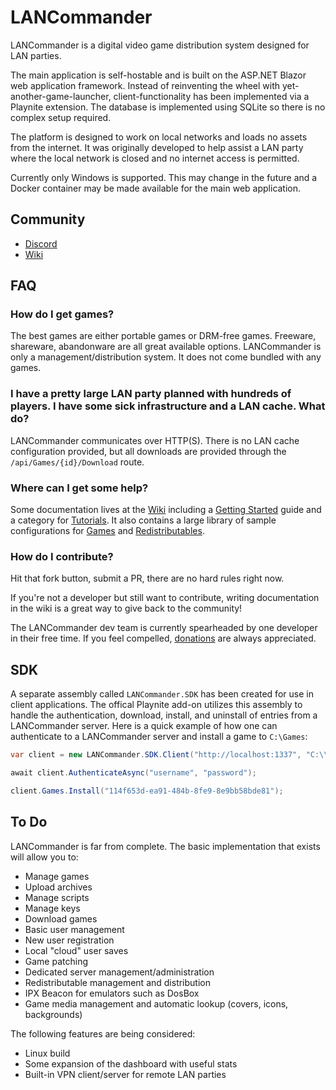 
# LANCommander
LANCommander is a digital video game distribution system designed for LAN parties. 

The main application is self-hostable and is built on the ASP.NET Blazor web application framework. Instead of reinventing the wheel with yet-another-game-launcher, client-functionality has been implemented via a Playnite extension. The database is implemented using SQLite so there is no complex setup required.

The platform is designed to work on local networks and loads no assets from the internet. It was originally developed to help assist a LAN party where the local network is closed and no internet access is permitted.

Currently only Windows is supported. This may change in the future and a Docker container may be made available for the main web application.

## Community
* [Discord](https://discord.gg/vDEEWVt8EM)
* [Wiki](https://lancommander.app/index.php/Main_Page)

## FAQ
### How do I get games?
The best games are either portable games or DRM-free games. Freeware, shareware, abandonware are all great available options. LANCommander is only a management/distribution system. It does not come bundled with any games.

### I have a pretty large LAN party planned with hundreds of players. I have some sick infrastructure and a LAN cache. What do?
LANCommander communicates over HTTP(S). There is no LAN cache configuration provided, but all downloads are provided through the `/api/Games/{id}/Download` route.

### Where can I get some help?
Some documentation lives at the [Wiki](https://lancommander.app/index.php/Main_Page) including a [Getting Started](https://lancommander.app/index.php/Tutorials:Getting_Started) guide and a category for [Tutorials](https://lancommander.app/index.php/Category:Tutorials). It also contains a large library of sample configurations for [Games](https://lancommander.app/index.php/Category:Games) and [Redistributables](https://lancommander.app/index.php/Category:Redistributables).

### How do I contribute?
Hit that fork button, submit a PR, there are no hard rules right now.

If you're not a developer but still want to contribute, writing documentation in the wiki is a great way to give back to the community!

The LANCommander dev team is currently spearheaded by one developer in their free time. If you feel compelled, [donations](https://www.paypal.com/donate/?business=LBJW6PFMFLULA&no_recurring=0&currency_code=USD) are always appreciated.

## SDK
A separate assembly called `LANCommander.SDK` has been created for use in client applications. The offical Playnite add-on utilizes this assembly to handle the authentication, download, install, and uninstall of entries from a LANCommander server. Here is a quick example of how one can authenticate to a LANCommander server and install a game to `C:\Games`:

```csharp
var client = new LANCommander.SDK.Client("http://localhost:1337", "C:\\Games");

await client.AuthenticateAsync("username", "password");

client.Games.Install("114f653d-ea91-484b-8fe9-8e9bb58bde81");
```

## To Do
LANCommander is far from complete. The basic implementation that exists will allow you to:

 - Manage games
 - Upload archives
 - Manage scripts
 - Manage keys
 - Download games
 - Basic user management
 - New user registration
 - Local "cloud" user saves
 - Game patching
 - Dedicated server management/administration
 - Redistributable management and distribution
 - IPX Beacon for emulators such as DosBox
 - Game media management and automatic lookup (covers, icons, backgrounds)

The following features are being considered:

 - Linux build
 - Some expansion of the dashboard with useful stats
 - Built-in VPN client/server for remote LAN parties